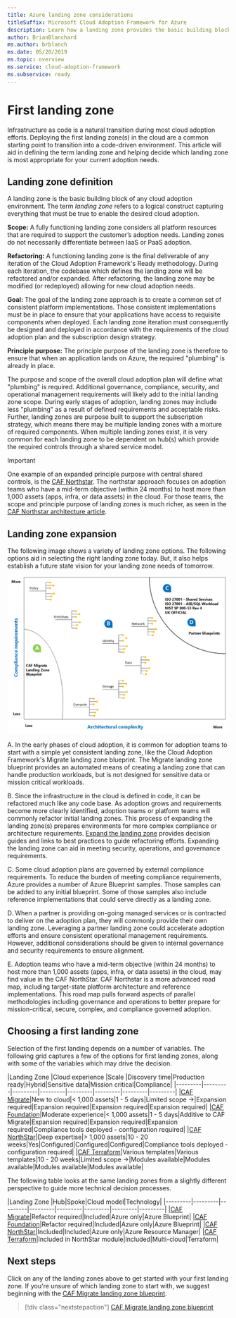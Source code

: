 ```yaml
---
title: Azure landing zone considerations
titleSuffix: Microsoft Cloud Adoption Framework for Azure
description: Learn how a landing zone provides the basic building block of any cloud adoption environment.
author: BrianBlanchard
ms.author: brblanch
ms.date: 05/20/2019
ms.topic: overview
ms.service: cloud-adoption-framework
ms.subservice: ready
---
```


# First landing zone

Infrastructure as code is a natural transition during most cloud adoption efforts. Deploying the first landing zone(s) in the cloud are a common starting point to transition into a code-driven environment. This article will aid in defining the term landing zone and helping decide which landing zone is most appropriate for your current adoption needs.

## Landing zone definition

A landing zone is the basic building block of any cloud adoption environment. The term *landing zone* refers to a logical construct capturing everything that must be true to enable the desired cloud adoption.

**Scope:** A fully functioning landing zone considers all platform resources that are required to support the customer’s adoption needs. Landing zones do not necessarily differentiate between IaaS or PaaS adoption. 

**Refactoring:** A functioning landing zone is the final deliverable of any iteration of the Cloud Adoption Framework's Ready methodology. During each iteration, the codebase which defines the landing zone will be refactored and/or expanded. After refactoring, the landing zone may be modified (or redeployed) allowing for new cloud adoption needs.

**Goal:** The goal of the landing zone approach is to create a common set of consistent platform implementations. Those consistent implementations must be in place to ensure that your applications have access to requisite components when deployed. Each landing zone iteration must consequently be designed and deployed in accordance with the requirements of the cloud adoption plan and the subscription design strategy.

**Principle purpose:** The principle purpose of the landing zone is therefore to ensure that when an application lands on Azure, the required "plumbing" is already in place.

The purpose and scope of the overall cloud adoption plan will define what "plumbing" is required. Additional governance, compliance, security, and operational management requirements will likely add to the initial landing zone scope. During early stages of adoption, landing zones may include less "plumbing" as a result of defined requirements and acceptable risks. Further, landing zones are purpose built to support the subscription strategy, which means there may be multiple landing zones with a mixture of required components. When multiple landing zones exist, it is very common for each landing zone to be dependent on hub(s) which provide the required controls through a shared service model.

> [!IMPORTANT]
> One example of an expanded principle purpose with central shared controls, is the [CAF Northstar](../../getting-started/northstar/index.md). The northstar approach focuses on adoption teams who have a mid-term objective (within 24 months) to host more than 1,000 assets (apps, infra, or data assets) in the cloud. For those teams, the scope and principle purpose of landing zones is much richer, as seen in the [CAF Northstar architecture article](../../getting-started/northstar/architecture.md#landing-zone---expanded-definition).

## Landing zone expansion

The following image shows a variety of landing zone options. The following options aid in selecting the right landing zone today. But, it also helps establish a future state vision for your landing zone needs of tomorrow.

![Landing zone options](../../_images/ready/landing-zone-options.png)

A. In the early phases of cloud adoption, it is common for adoption teams to start with a simple yet consistent landing zone, like the Cloud Adoption Framework's Migrate landing zone blueprint. The Migrate landing zone blueprint provides an automated means of creating a landing zone that can handle production workloads, but is not designed for sensitive data or mission critical workloads.

B. Since the infrastructure in the cloud is defined in code, it can be refactored much like any code base. As adoption grows and requirements become more clearly identified, adoption teams or platform teams will commonly refactor initial landing zones. This process of expanding the landing zone(s) prepares environments for more complex compliance or architecture requirements. [Expand the landing zone](../considerations/index.md) provides decision guides and links to best practices to guide refactoring efforts. Expanding the landing zone can aid in meeting security, operations, and governance requirements.

C. Some cloud adoption plans are governed by external compliance requirements. To reduce the burden of meeting compliance requirements, Azure provides a number of Azure Blueprint samples. Those samples can be added to any initial blueprint. Some of those samples also include reference implementations that could serve directly as a landing zone.

D. When a partner is providing on-going managed services or is contracted to deliver on the adoption plan, they will commonly provide their own landing zone. Leveraging a partner landing zone could accelerate adoption efforts and ensure consistent operational management requirements. However, additional considerations should be given to internal governance and security requirements to ensure alignment.

E. Adoption teams who have a mid-term objective (within 24 months) to host more than 1,000 assets (apps, infra, or data assets) in the cloud, may find value in the CAF NorthStar. CAF Northstar is a more advanced road map, including target-state platform architecture and reference implementations. This road map pulls forward aspects of parallel methodologies including governance and operations to better prepare for mission-critical, secure, complex, and compliance governed adoption.

## Choosing a first landing zone

Selection of the first landing depends on a number of variables. The following grid captures a few of the options for first landing zones, along with some of the variables which may drive the decision.

|Landing Zone  |Cloud experience  |Scale  |Discovery time|Production ready|Hybrid|Sensitive data|Mission critical|Compliance|
|---------|---------|---------|---------|---------|---------|---------|---------|
|[CAF Migrate](./migrate-landing-zone.md)|New to cloud|< 1,000 assets|1 - 5 days|Limited scope ->|Expansion required|Expansion required|Expansion required|Expansion required|
|[CAF Foundation](./foundation-blueprint.md)|Moderate experience|< 1,000 assets|1 - 5 days|Additive to CAF Migrate|Expansion required|Expansion required|Expansion required|Compliance tools deployed - configuration required|
|[CAF NorthStar](./northstar.md)|Deep expertise|> 1,000 assets|10 - 20 weeks|Yes|Configured|Configured|Configured|Compliance tools deployed - configuration required|
|[CAF Terraform](../expanded-scope/terraform-landing-zone.md)|Various templates|Various templates|10 - 20 weeks|Limited scope ->|Modules available|Modules available|Modules available|Modules available|

The following table looks at the same landing zones from a slightly different perspective to guide more technical decision processes.

|Landing Zone  |Hub|Spoke|Cloud model|Technology|
|---------|---------|---------|---------|---------|---------|---------|---------|
|[CAF Migrate](./migrate-landing-zone.md)|Refactor required|Included|Azure only|Azure Blueprint|
|[CAF Foundation](./foundation-blueprint.md)|Refactor required|Included|Azure only|Azure Blueprint|
|[CAF NorthStar](./northstar.md)|Included|Included|Azure only|Azure Resource Manager|
|[CAF Terraform](../expanded-scope/terraform.md)|Included in NorthStar module|Included|Multi-cloud|Terraform|

## Next steps

Click on any of the landing zones above to get started with your first landing zone.
If you're unsure of which landing zone to start with, we suggest beginning with the [CAF Migrate landing zone blueprint](./migrate-landing-zone.md).

> [!div class="nextstepaction"]
> [CAF Migrate landing zone blueprint](./migrate-landing-zone.md)

